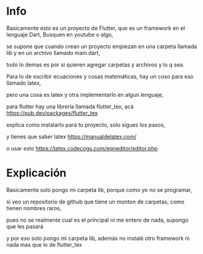 # Info
Basicamente esto es un proyecto de Flutter, que es un framework en el lenguaje Dart, Busquen en youtube o algo,

se supone que cuando crean un proyecto empiezan en una carpeta llamada lib y en un archivo llamado main.dart, 

todo lo demas es por si quieren agregar carpetas y archivos y lo q sea.

Para lo de escribir ecuaciones y cosas matemáticas, hay un coso para eso llamado latex, 

pero una cosa es latex y otra implementarlo en algun lenguaje, 

para flutter hay una librería llamada flutter_tex, acá https://pub.dev/packages/flutter_tex

explica como instalarlo para tu proyecto, solo sigues los pasos, 

y tienes que saber latex https://manualdelatex.com/

o usar esto https://latex.codecogs.com/eqneditor/editor.php

# Explicación

Basicamente solo pongo mi carpeta lib, porque como yo no se programar, 

si veo un repositorio de github que tiene un monton de carpetas, como tienen nombres raros,

pues no se realmente cual es el principal ni me entero de nada, supongo que les pasará 

y por eso solo pongo mi carpeta lib, además no instalé otro framework ni nada mas que lo de flutter_tex

